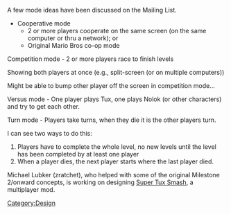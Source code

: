 A few mode ideas have been discussed on the Mailing List.

-   Cooperative mode
    -   2 or more players cooperate on the same screen (on the same computer or thru a network); or
    -   Original Mario Bros co-op mode

Competition mode - 2 or more players race to finish levels

Showing both players at once (e.g., split-screen (or on multiple computers))

Might be able to bump other player off the screen in competition mode...

Versus mode - One player plays Tux, one plays Nolok (or other characters) and try to get each other.

Turn mode - Players take turns, when they die it is the other players turn.

I can see two ways to do this:

1.  Players have to complete the whole level, no new levels until the level has been completed by at least one player
2.  When a player dies, the next player starts where the last player died.

Michael Lubker (zratchet), who helped with some of the original Milestone 2/onward concepts, is working on designing [Super Tux Smash](Super_Tux_Smash "wikilink"), a multiplayer mod.

<Category:Design>
